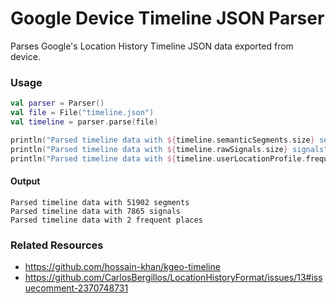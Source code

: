 # Google Device Timeline JSON Parser

Parses Google's Location History Timeline JSON data exported from device.

### Usage

```kotlin
val parser = Parser()
val file = File("timeline.json")
val timeline = parser.parse(file)

println("Parsed timeline data with ${timeline.semanticSegments.size} segments")
println("Parsed timeline data with ${timeline.rawSignals.size} signals")
println("Parsed timeline data with ${timeline.userLocationProfile.frequentPlaces.size} frequent places")
```


#### Output

```
Parsed timeline data with 51902 segments
Parsed timeline data with 7865 signals
Parsed timeline data with 2 frequent places
```


### Related Resources
* https://github.com/hossain-khan/kgeo-timeline
* https://github.com/CarlosBergillos/LocationHistoryFormat/issues/13#issuecomment-2370748731
